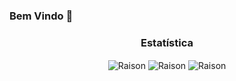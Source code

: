 ### Bem Vindo 👋
<div align="center">

### Estatística

<img align="center" src="https://github-readme-stats.vercel.app/api/top-langs?username=RaisonRobert" alt="Raison" />

<img align="center" src="https://github-readme-stats.vercel.app/api?username=RaisonRobert" alt="Raison" />

<img align="center" src="https://github-readme-streak-stats.herokuapp.com/?user=RaisonRobert" alt="Raison" />
</div>
